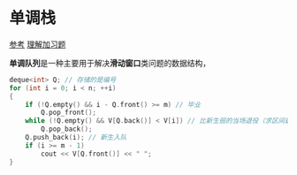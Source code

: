 # 单调栈
[参考](https://zhuanlan.zhihu.com/p/346354943)
[理解加习题](https://leetcode-cn.com/problems/create-maximum-number/solution/pin-jie-zui-da-shu-by-leetcode-solution/)

**单调队列**是一种主要用于解决**滑动窗口**类问题的数据结构，

```cpp
deque<int> Q; // 存储的是编号
for (int i = 0; i < n; ++i)
{
    if (!Q.empty() && i - Q.front() >= m) // 毕业
        Q.pop_front();
    while (!Q.empty() && V[Q.back()] < V[i]) // 比新生弱的当场退役（求区间最小值把这里改成>即可）
        Q.pop_back();
    Q.push_back(i); // 新生入队
    if (i >= m - 1)
        cout << V[Q.front()] << " ";
}
```
